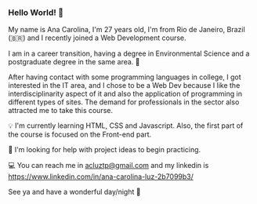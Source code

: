 ### Hello World! 👋
My name is Ana Carolina, I'm 27 years old, I'm from Rio de Janeiro, Brazil (🇧🇷) and I recently joined a Web Development course. 

I am in a career transition, having a degree in Environmental Science and a postgraduate degree in the same area. :deciduous_tree:

After having contact with some programming languages in college, I got interested in the IT area, and I chose to be a Web Dev because I like the interdisciplinarity aspect of it and also the application of programming in different types of sites. The demand for professionals in the sector also attracted me to take this course.

:bulb: I'm currently learning HTML, CSS and Javascript. Also, the first part of the course is focused on the Front-end part. 

:paw_prints: I'm looking for help with project ideas to begin practicing. 

:computer: You can reach me in acluztp@gmail.com and my linkedin is
https://www.linkedin.com/in/ana-carolina-luz-2b7099b3/

See ya and have a wonderful day/night 🌆

<!--
**Anadev-saga/Anadev-saga** is a ✨ _special_ ✨ repository because its `README.md` (this file) appears on your GitHub profile.

Here are some ideas to get you started:

- 🔭 I’m currently working on ...
- 🌱 I’m currently learning ...
- 👯 I’m looking to collaborate on ...
- 🤔 I’m looking for help with ...
- 💬 Ask me about ...
- 📫 How to reach me: ...
- 😄 Pronouns: ...
- ⚡ Fun fact: ...
-->
